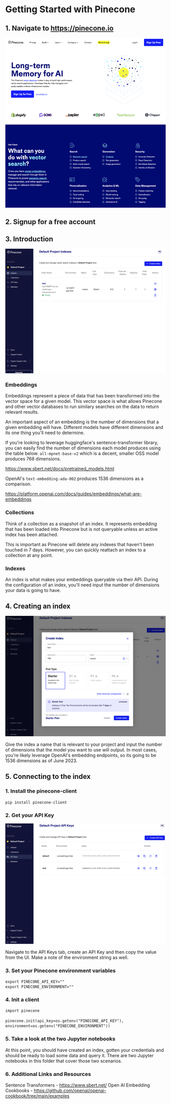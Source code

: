 # Getting Started with Pinecone


## 1. Navigate to https://pinecone.io

![Pinecone.io Homescreen](../assets/pinecone-homescreen.png)

## 2. Signup for a free account


## 3. Introduction

![Pinecone.io App Screen](../assets/pinecone-app.png)

### Embeddings

Embeddings represent a piece of data that has been transformed into the vector space for a given model. This vector space is what allows Pinecone and other vector databases to run similary searches on the data to return relevant results.

An important aspect of an embedding is the number of dimensions that a given embedding will have. Different models have different dimensions and its one thing you'll need to determine.

If you're looking to leverage huggingface's sentence-transformer library, you can easily find the number of dimensions each model produces using the table below. `all-mpnet-base-v2` which is a decent, smaller OSS model produces 768 dimensions.

https://www.sbert.net/docs/pretrained_models.html

OpenAI's `text-embedding-ada-002` produces 1536 dimensions as a comparison.

https://platform.openai.com/docs/guides/embeddings/what-are-embeddings

### Collections

Think of a collection as a snapshot of an index. It represents embedding that has been loaded into Pinecone but is not queryable unless an active index has been attached. 

This is important as Pinecone will delete any indexes that haven't been touched in 7 days. However, you can quickly reattach an index to a collection at any point.

### Indexes 

An index is what makes your embeddings queryable via their API. During the configuration of an index, you'll need input the number of dimensions your data is going to have.

## 4. Creating an index

![Pinecone.io Create Index Screen](../assets/pinecone-create-index.png)

Give the index a name that is relevant to your project and input the number of dimensions that the model you want to use will output. In most cases, you're likely leverage OpenAI's embedding endpoints, so its going to be 1536 dimensions as of June 2023.

## 5. Connecting to the index

### 1. Install the pinecone-client

```
pip install pinecone-client
```

### 2. Get your API Key

![Pinecone.io App Screen](../assets/pinecone-api-keys.png)

Navigate to the API Keys tab, create an API Key and then copy the value from the UI. Make a note of the environment string as well. 

### 3. Set your Pinecone environment variables

```
export PINECONE_API_KEY=""
export PINECONE_ENVIRONMENT=""
```

### 4. Init a client

```
import pinecone

pinecone.init(api_key=os.getenv("PINECONE_API_KEY"), environment=os.getenv("PINECONE_ENVIRONMENT"))
```

### 5. Take a look at the two Jupyter notebooks

At this point, you should have created an index, gotten your credentials and should be ready to load some data and query it. There are two Jupyter notebooks in this folder that cover those two scenarios.


### 6. Additional Links and Resources

Sentence Transformers - https://www.sbert.net/
Open AI Embedding Cookbooks - https://github.com/openai/openai-cookbook/tree/main/examples
